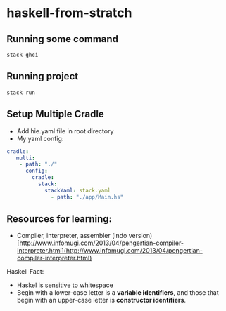 # haskell-from-stratch

## Running some command
`stack ghci`

## Running project
`stack run`

## Setup Multiple Cradle
- Add hie.yaml file in root directory
- My yaml config:

```yaml
cradle:
   multi:
    - path: "./"
      config:
        cradle:
          stack:
            stackYaml: stack.yaml
              - path: "./app/Main.hs" 
```

## Resources for learning:
- Compiler, interpreter, assembler (indo version) [http://www.infomugi.com/2013/04/pengertian-compiler-interpreter.html](http://www.infomugi.com/2013/04/pengertian-compiler-interpreter.html)


Haskell Fact:
- Haskel is sensitive to whitespace
- Begin with a lower-case letter is a **variable identifiers**, and those that begin with an upper-case letter is **constructor identifiers**.